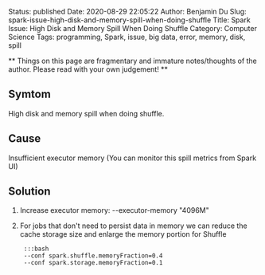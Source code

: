 Status: published
Date: 2020-08-29 22:05:22
Author: Benjamin Du
Slug: spark-issue-high-disk-and-memory-spill-when-doing-shuffle
Title: Spark Issue: High Disk and Memory Spill When Doing Shuffle
Category: Computer Science
Tags: programming, Spark, issue, big data, error, memory, disk, spill

**
Things on this page are fragmentary and immature notes/thoughts of the author.
Please read with your own judgement!
**

## Symtom

High disk and memory spill when doing shuffle.

## Cause

Insufficient executor memory (You can monitor this spill metrics from Spark UI)

## Solution

1. Increase executor memory: --executor-memory "4096M"

2. For jobs that don't need to persist data in memory we can reduce the cache storage size and enlarge the memory portion for Shuffle

        :::bash
        --conf spark.shuffle.memoryFraction=0.4 
        --conf spark.storage.memoryFraction=0.1 
